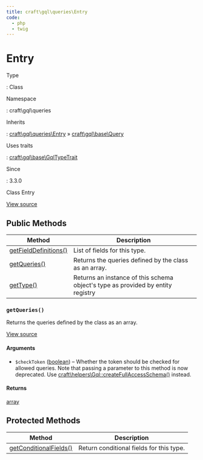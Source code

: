 ```yaml
---
title: craft\gql\queries\Entry
code:
  - php
  - twig
---
```


# Entry

Type

:   Class

Namespace

:   craft\gql\queries

Inherits

:   [craft\gql\queries\Entry](craft-gql-queries-entry.md) &raquo;
[craft\gql\base\Query](craft-gql-base-query.md)

Uses traits

:   [craft\gql\base\GqlTypeTrait](craft-gql-base-gqltypetrait.md)

Since

:   3.3.0



Class Entry





[View source](https://github.com/craftcms/cms/blob/master/src/gql/queries/Entry.php)






## Public Methods

| Method                                                                                                                      | Description
| --------------------------------------------------------------------------------------------------------------------------- | -------------------------------------------------------------------------------
| [getFieldDefinitions()](craft-gql-base-gqltypetrait.md#method-getfielddefinitions "Defined by craft\gql\base\GqlTypeTrait") | List of fields for this type.
| [getQueries()](craft-gql-queries-entry.md#method-getqueries)                                                                | Returns the queries defined by the class as an array.
| [getType()](craft-gql-base-gqltypetrait.md#method-gettype "Defined by craft\gql\base\GqlTypeTrait")                         | Returns an instance of this schema object's type as provided by entity registry

### `getQueries()`





Returns the queries defined by the class as an array.








[View source](https://github.com/craftcms/cms/blob/master/src/gql/queries/Entry.php#L28-L48)


#### Arguments

- `$checkToken` ([boolean](http://php.net/language.types.boolean)) – Whether the token should be checked for allowed queries.
Note that passing a parameter to this method is now deprecated. Use [craft\helpers\Gql::createFullAccessSchema()](craft-helpers-gql.md#method-createfullaccessschema) instead.

#### Returns

[array](http://php.net/language.types.array)





## Protected Methods

| Method                                                                                                                        | Description
| ----------------------------------------------------------------------------------------------------------------------------- | ----------------------------------------
| [getConditionalFields()](craft-gql-base-gqltypetrait.md#method-getconditionalfields "Defined by craft\gql\base\GqlTypeTrait") | Return conditional fields for this type.







